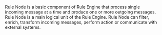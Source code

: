
Rule Node is a basic component of Rule Engine that process single incoming message at a time and produce one or more outgoing messages. Rule Node is a main logical unit of the Rule Engine. Rule Node can filter, enrich, transform incoming messages, perform action or communicate with external systems.
